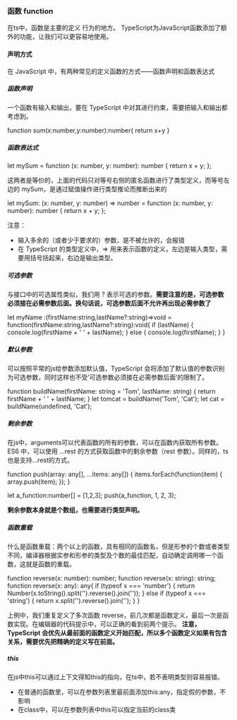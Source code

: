 ### 函数 function 
在ts中，函数是主要的定义 行为的地方。 TypeScript为JavaScript函数添加了额外的功能，让我们可以更容易地使用。

#### 声明方式
在 JavaScript 中，有两种常见的定义函数的方式——函数声明和函数表达式

##### 函数声明

一个函数有输入和输出，要在 TypeScript 中对其进行约束，需要把输入和输出都考虑到。

  function sum(x:number,y:number):number{
    return x+y
  }

##### 函数表达式

  let mySum = function (x: number, y: number): number {
      return x + y;
  };

这两者是等价的，上面的代码只对等号右侧的匿名函数进行了类型定义，而等号左边的 mySum，是通过赋值操作进行类型推论而推断出来的

  let mySum: (x: number, y: number) => number = function (x: number, y: number): number {
      return x + y;
  };

注意：
* 输入多余的（或者少于要求的）参数，是不被允许的，会报错
* 在 TypeScript 的类型定义中，=> 用来表示函数的定义，左边是输入类型，需要用括号括起来，右边是输出类型。

##### 可选参数

与接口中的可选属性类似，我们用 ? 表示可选的参数。__需要注意的是，可选参数必须接在必需参数后面。换句话说，可选参数后面不允许再出现必需参数了__

  let myName :(firstName:string,lastName?:string)=>void = function(firstName:string,lastName?:string):void{
    if (lastName) {
      console.log(firstName + ' ' + lastName);
    } else {
      console.log(firstName);
    }
  }

##### 默认参数

可以按照平常的js给参数添加默认值，TypeScript 会将添加了默认值的参数识别为可选参数，同时这样也不受‘可选参数必须接在必需参数后面’的限制了。

  function buildName(firstName: string = 'Tom', lastName: string) {
    return firstName + ' ' + lastName;
  }
  let tomcat = buildName('Tom', 'Cat');
  let cat = buildName(undefined, 'Cat');

##### 剩余参数

在js中，arguments可以代表函数的所有的参数，可以在函数内获取所有参数。ES6 中，可以使用 ...rest 的方式获取函数中的剩余参数（rest 参数）。同样的，ts也是支持...rest的方式。

  function push(array: any[], ...items: any[]) {
    items.forEach(function(item) {
        array.push(item);
    });
  }

  let a_function:number[] = [1,2,3];
  push(a_function, 1, 2, 3);

__剩余参数本身就是个数组，也需要进行类型声明。__

##### 函数重载

什么是函数重载：两个以上的函数，具有相同的函数名，但是形参的个数或者类型不同，编译器根据实参和形参的类型及个数的最佳匹配，自动确定调用哪一个函数，这就是函数的重载。

  function reverse(x: number): number;
  function reverse(x: string): string;
  function reverse(x: any): any{
    if (typeof x === 'number') {
        return Number(x.toString().split('').reverse().join(''));
    } else if (typeof x === 'string') {
        return x.split('').reverse().join('');
    }
  }

上例中，我们重复定义了多次函数 reverse，前几次都是函数定义，最后一次是函数实现。在编辑器的代码提示中，可以正确的看到前两个提示。
__注意，TypeScript 会优先从最前面的函数定义开始匹配，所以多个函数定义如果有包含关系，需要优先把精确的定义写在前面。__

##### this

在js中this可以通过上下文得知this的指向，在ts中，若不表明类型则容易报错。

* 在普通的函数里，可以在参数列表里最前面添加this:any，指定假的参数，不影响
* 在class中，可以在参数列表中this可以指定当前的class类